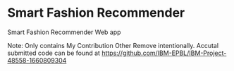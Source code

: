 # Smart Fashion Recommender
 Smart Fashion Recommender Web app

 Note: Only contains My Contribution Other Remove intentionally.
     Accutal submitted code can be found at https://github.com/IBM-EPBL/IBM-Project-48558-1660809304

